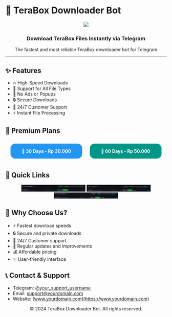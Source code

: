 # 🚀 TeraBox Downloader Bot

<div align="center">
  <img src="https://media.giphy.com/media/M9gbBd9nbDrOTu1Mqx/giphy.gif" width="100"/>
  
  ### Download TeraBox Files Instantly via Telegram
  The fastest and most reliable TeraBox downloader bot for Telegram
</div>

---

## ✨ Features

- 🔥 High-Speed Downloads
- 📁 Support for All File Types
- 💫 No Ads or Popups
- 🔒 Secure Downloads
- 📱 24/7 Customer Support
- ⚡ Instant File Processing

## 💎 Premium Plans

<div align="center">
  <a href="https://t.me/your_bot_username" class="btn" style="display: inline-block; background-color: #2196F3; color: white; padding: 15px 35px; text-align: center; border-radius: 15px; text-decoration: none; margin: 10px; font-weight: bold; transition: all 0.3s ease;" onmouseover="this.style.transform='scale(1.1)'" onmouseout="this.style.transform='scale(1)'">
    🌟 30 Days - Rp 30.000
  </a>

  <a href="https://t.me/your_bot_username" class="btn" style="display: inline-block; background-color: #009688; color: white; padding: 15px 35px; text-align: center; border-radius: 15px; text-decoration: none; margin: 10px; font-weight: bold; transition: all 0.3s ease;" onmouseover="this.style.transform='scale(1.1)'" onmouseout="this.style.transform='scale(1)'">
    💎 60 Days - Rp 50.000
  </a>
</div>

## 🔗 Quick Links

<div align="center">
  <a href="https://github.com/cuan-group/BACKEND-WEBSITE">
    <img src="https://github.com/cuan-group/.github/blob/main/src/backend.jpg?raw=true" width="200" alt="Backend Repository"/>
  </a>
  
  <a href="https://github.com/cuan-group/FRONTEND-WEBSITE">
    <img src="https://github.com/cuan-group/.github/blob/main/src/bot.jpg?raw=true" width="200" alt="Bot Repository"/>
  </a>
  
  <a href="https://github.com/cuan-group/FRONTEND-WEBSITE">
    <img src="https://github.com/cuan-group/.github/blob/main/src/web.jpg?raw=true" width="200" alt="Frontend Repository"/>
  </a>
</div>

## 🤝 Why Choose Us?

- ⚡ Fastest download speeds
- 🔒 Secure and private downloads
- 💬 24/7 Customer support
- 🌟 Regular updates and improvements
- 💰 Affordable pricing
- ✨ User-friendly interface

## 📞 Contact & Support

- Telegram: [@your_support_username](https://t.me/your_support_username)
- Email: support@yourdomain.com
- Website: [www.yourdomain.com](https://www.yourdomain.com)

<div align="center">
  <p>© 2024 TeraBox Downloader Bot. All rights reserved.</p>
</div>
